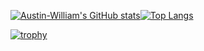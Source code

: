 [![Austin-William's GitHub stats](https://github-readme-stats.vercel.app/api?username=Austin-William&show_icons=true&count_private=true&theme=dark)](https://github.com/anuraghazra/github-readme-stats)[![Top Langs](https://github-readme-stats.vercel.app/api/top-langs/?username=Austin-William&theme=dark)](https://github.com/anuraghazra/github-readme-stats)

[![trophy](https://github-profile-trophy.vercel.app/?username=Austin-William&theme=chalk)](https://github.com/ryo-ma/github-profile-trophy)

<!--
**Austin-William/Austin-William** is a ✨ _special_ ✨ repository because its `README.md` (this file) appears on your GitHub profile.

Here are some ideas to get you started:

- 🔭 I’m currently working on ...
- 🌱 I’m currently learning ...
- 👯 I’m looking to collaborate on ...
- 🤔 I’m looking for help with ...
- 💬 Ask me about ...
- 📫 How to reach me: ...
- 😄 Pronouns: ...
- ⚡ Fun fact: ...
-->
